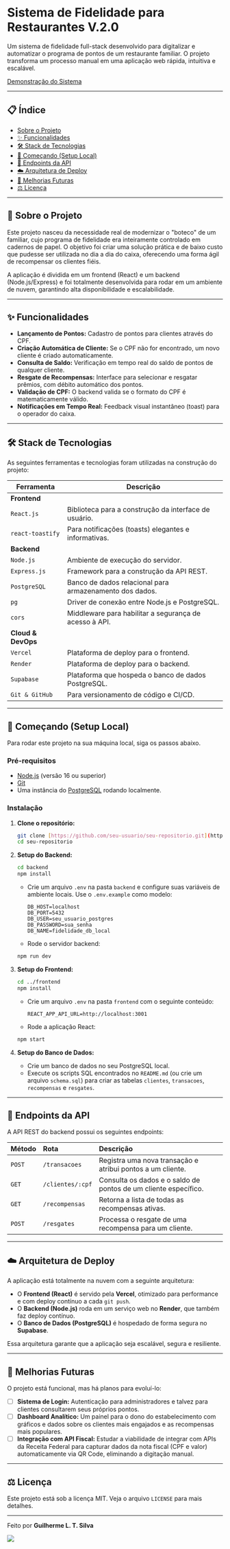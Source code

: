 


# Sistema de Fidelidade para Restaurantes V.2.0

Um sistema de fidelidade full-stack desenvolvido para digitalizar e automatizar o programa de pontos de um restaurante familiar. O projeto transforma um processo manual em uma aplicação web rápida, intuitiva e escalável.

[Demonstração do Sistema](https://sistema-fidelidade-flax.vercel.app/)

---

## 📋 Índice

* [Sobre o Projeto](#-sobre-o-projeto)
* [✨ Funcionalidades](#-funcionalidades)
* [🛠️ Stack de Tecnologias](#-stack-de-tecnologias)
* [🚀 Começando (Setup Local)](#-começando-setup-local)
* [📄 Endpoints da API](#-endpoints-da-api)
* [☁️ Arquitetura de Deploy](#-arquitetura-de-deploy)
* [🔮 Melhorias Futuras](#-melhorias-futuras)
* [⚖️ Licença](#-licença)

---

## 📖 Sobre o Projeto

Este projeto nasceu da necessidade real de modernizar o "boteco" de um familiar, cujo programa de fidelidade era inteiramente controlado em cadernos de papel. O objetivo foi criar uma solução prática e de baixo custo que pudesse ser utilizada no dia a dia do caixa, oferecendo uma forma ágil de recompensar os clientes fiéis.

A aplicação é dividida em um frontend (React) e um backend (Node.js/Express) e foi totalmente desenvolvida para rodar em um ambiente de nuvem, garantindo alta disponibilidade e escalabilidade.

---

## ✨ Funcionalidades

- **Lançamento de Pontos:** Cadastro de pontos para clientes através do CPF.
- **Criação Automática de Cliente:** Se o CPF não for encontrado, um novo cliente é criado automaticamente.
- **Consulta de Saldo:** Verificação em tempo real do saldo de pontos de qualquer cliente.
- **Resgate de Recompensas:** Interface para selecionar e resgatar prêmios, com débito automático dos pontos.
- **Validação de CPF:** O backend valida se o formato do CPF é matematicamente válido.
- **Notificações em Tempo Real:** Feedback visual instantâneo (toast) para o operador do caixa.

---

## 🛠️ Stack de Tecnologias

As seguintes ferramentas e tecnologias foram utilizadas na construção do projeto:

| Ferramenta | Descrição |
| --- | --- |
| **Frontend** | |
| `React.js` | Biblioteca para a construção da interface de usuário. |
| `react-toastify` | Para notificações (toasts) elegantes e informativas. |
| **Backend** | |
| `Node.js` | Ambiente de execução do servidor. |
| `Express.js` | Framework para a construção da API REST. |
| `PostgreSQL` | Banco de dados relacional para armazenamento dos dados. |
| `pg` | Driver de conexão entre Node.js e PostgreSQL. |
| `cors` | Middleware para habilitar a segurança de acesso à API. |
| **Cloud & DevOps** | |
| `Vercel` | Plataforma de deploy para o frontend. |
| `Render` | Plataforma de deploy para o backend. |
| `Supabase` | Plataforma que hospeda o banco de dados PostgreSQL. |
| `Git & GitHub`| Para versionamento de código e CI/CD. |

---

## 🚀 Começando (Setup Local)

Para rodar este projeto na sua máquina local, siga os passos abaixo.

### Pré-requisitos

* [Node.js](https://nodejs.org/en/) (versão 16 ou superior)
* [Git](https://git-scm.com/)
* Uma instância do [PostgreSQL](https://www.postgresql.org/download/) rodando localmente.

### Instalação

1.  **Clone o repositório:**
    ```bash
    git clone [https://github.com/seu-usuario/seu-repositorio.git](https://github.com/seu-usuario/seu-repositorio.git)
    cd seu-repositorio
    ```

2.  **Setup do Backend:**
    ```bash
    cd backend
    npm install
    ```
    * Crie um arquivo `.env` na pasta `backend` e configure suas variáveis de ambiente locais. Use o `.env.example` como modelo:
        ```env
        DB_HOST=localhost
        DB_PORT=5432
        DB_USER=seu_usuario_postgres
        DB_PASSWORD=sua_senha
        DB_NAME=fidelidade_db_local
        ```
    * Rode o servidor backend:
    ```bash
    npm run dev
    ```

3.  **Setup do Frontend:**
    ```bash
    cd ../frontend
    npm install
    ```
    * Crie um arquivo `.env` na pasta `frontend` com o seguinte conteúdo:
        ```env
        REACT_APP_API_URL=http://localhost:3001
        ```
    * Rode a aplicação React:
    ```bash
    npm start
    ```
4. **Setup do Banco de Dados:**
    * Crie um banco de dados no seu PostgreSQL local.
    * Execute os scripts SQL encontrados no `README.md` (ou crie um arquivo `schema.sql`) para criar as tabelas `clientes`, `transacoes`, `recompensas` e `resgates`.

---

## 📄 Endpoints da API

A API REST do backend possui os seguintes endpoints:

| Método | Rota | Descrição |
| :--- | :--- | :--- |
| `POST` | `/transacoes` | Registra uma nova transação e atribui pontos a um cliente. |
| `GET` | `/clientes/:cpf` | Consulta os dados e o saldo de pontos de um cliente específico. |
| `GET` | `/recompensas` | Retorna a lista de todas as recompensas ativas. |
| `POST`| `/resgates` | Processa o resgate de uma recompensa para um cliente. |

---

## ☁️ Arquitetura de Deploy

A aplicação está totalmente na nuvem com a seguinte arquitetura:

* O **Frontend (React)** é servido pela **Vercel**, otimizado para performance e com deploy contínuo a cada `git push`.
* O **Backend (Node.js)** roda em um serviço web no **Render**, que também faz deploy contínuo.
* O **Banco de Dados (PostgreSQL)** é hospedado de forma segura no **Supabase**.

Essa arquitetura garante que a aplicação seja escalável, segura e resiliente.

---

## 🔮 Melhorias Futuras

O projeto está funcional, mas há planos para evoluí-lo:

- [ ] **Sistema de Login:** Autenticação para administradores e talvez para clientes consultarem seus próprios pontos.
- [ ] **Dashboard Analítico:** Um painel para o dono do estabelecimento com gráficos e dados sobre os clientes mais engajados e as recompensas mais populares.
- [ ] **Integração com API Fiscal:** Estudar a viabilidade de integrar com APIs da Receita Federal para capturar dados da nota fiscal (CPF e valor) automaticamente via QR Code, eliminando a digitação manual.

---

## ⚖️ Licença

Este projeto está sob a licença MIT. Veja o arquivo `LICENSE` para mais detalhes.

---

Feito por **Guilherme L. T. Silva**

[<img src="https://img.shields.io/badge/LinkedIn-0077B5?style=for-the-badge&logo=linkedin&logoColor=white" />](https://www.linkedin.com/in/guilherme-lucas-teixeira-silva/)
